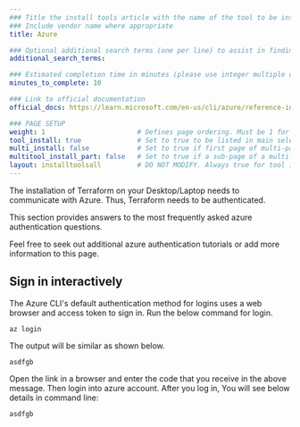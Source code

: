 ```yaml
---
### Title the install tools article with the name of the tool to be installed
### Include vendor name where appropriate
title: Azure

### Optional additional search terms (one per line) to assist in finding the article
additional_search_terms:

### Estimated completion time in minutes (please use integer multiple of 5)
minutes_to_complete: 10

### Link to official documentation
official_docs: https://learn.microsoft.com/en-us/cli/azure/reference-index?view=azure-cli-latest#az-login

### PAGE SETUP
weight: 1                       # Defines page ordering. Must be 1 for first (or only) page.
tool_install: true              # Set to true to be listed in main selection page, else false
multi_install: false            # Set to true if first page of multi-page article, else false
multitool_install_part: false   # Set to true if a sub-page of a multi-page article, else false
layout: installtoolsall         # DO NOT MODIFY. Always true for tool install articles
---
```


The installation of Terraform on your Desktop/Laptop needs to communicate with Azure. Thus, Terraform needs to be authenticated.

This section provides answers to the most frequently asked azure authentication questions.

Feel free to seek out additional azure authentication tutorials or add more information to this page. 

## Sign in interactively
 
The Azure CLI's default authentication method for logins uses a web browser and access token to sign in. Run the below command for login.

```console
az login
```

The output will be similar as shown below.

```output
asdfgb
```

Open the link in a browser and enter the code that you receive in the above message. Then login into azure account. After you log in, You will see below details in command line:

```output
asdfgb
```
